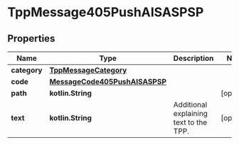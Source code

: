 
# TppMessage405PushAISASPSP

## Properties
Name | Type | Description | Notes
------------ | ------------- | ------------- | -------------
**category** | [**TppMessageCategory**](TppMessageCategory.md) |  | 
**code** | [**MessageCode405PushAISASPSP**](MessageCode405PushAISASPSP.md) |  | 
**path** | **kotlin.String** |  |  [optional]
**text** | **kotlin.String** | Additional explaining text to the TPP. |  [optional]



